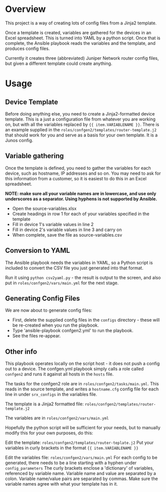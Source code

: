 # Overview
This project is a way of creating lots of config files from a Jinja2 template.

Once a template is created, variables are gathered for the devices in an Excel spreadsheet. This is turned into  YAML by a python script.  Once that is complete, the Ansible playbook reads the variables and the template, and produces config files.

Currently it creates three (abbreviated) Juniper Network router config files, but given a different template could create anything.

# Usage

## Device Template
Before doing anything else, you need to create a Jinja2-formatted device template.  This is a just a configuration file from whatever you are working on, but with all the variables replaced by `{{ item.VARIABLENAME }}`.  There is an example supplied in the `roles/confgen2/templates/router-template.j2` that should work for you and serve as a basis for your own template.  It is a Junos config.

## Variable gathering
Once the template is defined, you need to gather the variables for each device, such as hostname, IP addresses and so on.  You may need to ask for this information from a customer, so it is easiest to do this in an Excel spreadsheet.

**NOTE: make sure all your variable names are in lowercase, and use only underscores as a separator.  Using hyphens is not supported by Ansible.**

- Open the source-variables.xlsx
- Create headings in row 1 for each of your variables specified in the template
- Fill in device 1's variable values in line 2
- Fill in device 2's variable values in line 3 and carry on
- When complete, save the file as source-variables.csv

## Conversion to YAML
The Ansible playbook needs the variables in YAML, so a Python script is included to convert the CSV file you just generated into that format.

Run it using `python csv2yaml.py` - the result is output to the screen, and also put in `roles/confgen2/vars/main.yml` for the next stage.

## Generating Config Files

We are now about to generate config files:

- First, delete the supplied config files in the `configs` directory - these will be re-created when you run the playbook.
- Type 'ansible-playbook confgen2.yml' to run the playbook.
- See the files re-appear.

## Other info
This playbook operates locally on the script host - it does not push a config out to a device.
The confgen.yml playbook simply calls a role called `confgen2` and runs it against all hosts in the `hosts` file.

The tasks for the confgen2 role are in `roles/confgen2/tasks/main.yml`.  This reads in the source template, and writes a `hostname.cfg` config file for each line in under `srx_configs` in the variables file.

The template is a Jinja2 formatted file:  `roles/confgen2/templates/router-template.j2`

The variables are in `roles/confgen2/vars/main.yml`

Hopefully the python script will be sufficient for your needs, but to manually modify this for your own purposes, do this:

Edit the template:  `roles/confgen2/templates/router-teplate.j2`
Put your variables in curly brackets in the format `{{ item.VARIABLENAME }}`

Edit the variables file:  `roles/confgen2/vars/main.yml`
For each config to be generated, there needs to be a line starting with a hyphen under `config_parameters`
The curly brackets enclose a 'dictionary' of variables, referenced by variable name.
Variable name and value are separated by a colon.
Variable name/value pairs are separated by commas.
Make sure the variable names agree with what your template has in it.
